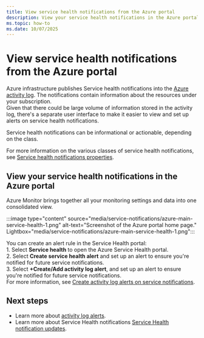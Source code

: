 ```yaml
---
title: View service health notifications from the Azure portal
description: View your service health notifications in the Azure portal. The Azure infrastructure publishes Service health notifications into the Azure activity log.
ms.topic: how-to
ms.date: 10/07/2025
---
```


# View service health notifications from the Azure portal

Azure infrastructure publishes Service health notifications into the [Azure activity log](../azure-monitor/essentials/platform-logs-overview.md). The notifications contain information about the resources under your subscription.<br> 
Given that there could be large volume of information stored in the activity log, there's a separate user interface to make it easier to view and set up alerts on service health notifications.

Service health notifications can be informational or actionable, depending on the class.

For more information on the various classes of service health notifications, see [Service health notifications properties](service-health-notifications-properties.md).

## View your service health notifications in the Azure portal


Azure Monitor brings together all your monitoring settings and data into one consolidated view.

:::image type="content" source="media/service-notifications/azure-main-service-health-1.png" alt-text="Screenshot of the Azure portal home page."  Lightbox="media/service-notifications/azure-main-service-health-1.png":::

You can create an alert rule in the Service Health portal:<br>
    1. Select **Service health** to open the Azure Service Health portal.<br>
    2. Select **Create service health alert**  and set up an alert to ensure you're notified for future service notifications.<br>
    3. Select **+Create/Add activity log alert**, and set up an alert to ensure you're notified for future service notifications.<br> 
For more information, see [Create activity log alerts on service notifications](./alerts-activity-log-service-notifications-portal.md).


## Next steps

* Learn more about [activity log alerts](/azure/azure-monitor/alerts/alerts-types).
* Learn more about Service Health notifications [Service Health notification updates](service-health-notifications-properties.md).
